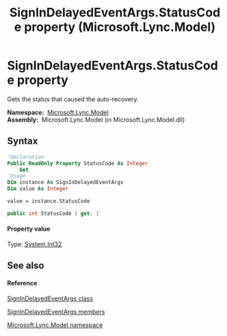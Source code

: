 ﻿---
title: SignInDelayedEventArgs.StatusCode property  (Microsoft.Lync.Model)
TOCTitle: 'StatusCode property '
ms:assetid: P:Microsoft.Lync.Model.SignInDelayedEventArgs.StatusCode_DI_3_UC_OCS14MrefLyncWPF
ms:mtpsurl: https://msdn.microsoft.com/en-us/library/microsoft.lync.model.signindelayedeventargs.statuscode_di_3_uc_ocs14mreflyncwpf(v=office.15)
ms:contentKeyID: 48590525
ms.date: 07/28/2014
mtps_version: v=office.15
f1_keywords:
- Microsoft.Lync.Model.SignInDelayedEventArgs.StatusCode
dev_langs:
- CSharp
- JScript
- VB
- other
---

# SignInDelayedEventArgs.StatusCode property

Gets the status that caused the auto-recovery.

**Namespace:**  [Microsoft.Lync.Model](microsoft-lync-model-namespace_2.md)  
**Assembly:**  Microsoft.Lync.Model (in Microsoft.Lync.Model.dll)

## Syntax

``` vb
'Declaration
Public ReadOnly Property StatusCode As Integer
    Get
'Usage
Dim instance As SignInDelayedEventArgs
Dim value As Integer

value = instance.StatusCode
```

``` csharp
public int StatusCode { get; }
```

#### Property value

Type: [System.Int32](http://msdn2.microsoft.com/en-us/library/td2s409d)  

## See also

#### Reference

[SignInDelayedEventArgs class](signindelayedeventargs-class-microsoft-lync-model_2.md)

[SignInDelayedEventArgs members](signindelayedeventargs-members-microsoft-lync-model_2.md)

[Microsoft.Lync.Model namespace](microsoft-lync-model-namespace_2.md)

